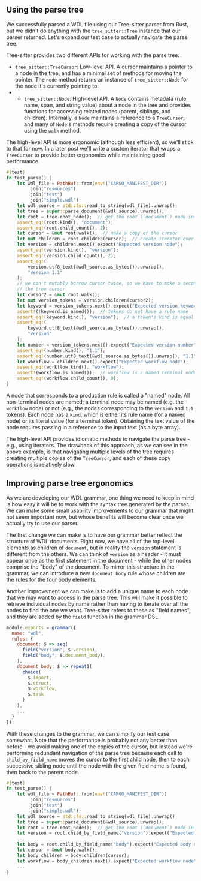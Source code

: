 
## Using the parse tree

We successfully parsed a WDL file using our Tree-sitter parser from Rust, but we didn't do anything with the `tree_sitter::Tree` instance that our parser returned. Let's expand our test case to actually navigate the parse tree.

Tree-sitter provides two different APIs for working with the parse tree:

* `tree_sitter::TreeCursor`: Low-level API. A cursor maintains a pointer to a node in the tree, and has a minimal set of methods for moving the pointer. The `node` method returns an instance of `tree_sitter::Node` for the node it's currently pointing to.
* * `tree_sitter::Node`: High-level API. A `Node` contains metadata (rule name, span, and string value) about a node in the tree and provides functions for accessing related nodes (parent, siblings, and children). Internally, a `Node` maintains a reference to a `TreeCursor`, and many of `Node`'s methods require creating a copy of the cursor using the `walk` method.

The high-level API is more ergonomic (although less efficient), so we'll stick to that for now. In a later post we'll write a custom iterator that wraps a `TreeCursor` to provide better ergonomics while maintaining good performance.

```rust
#[test]
fn test_parse() {
    let wdl_file = PathBuf::from(env!("CARGO_MANIFEST_DIR"))
        .join("resources")
        .join("test")
        .join("simple.wdl");
    let wdl_source = std::fs::read_to_string(wdl_file).unwrap();
    let tree = super::parse_document(&wdl_source).unwrap();
    let root = tree.root_node();  // get the root (`document`) node in the tree
    assert_eq!(root.kind(), "document");
    assert_eq!(root.child_count(), 2);
    let cursor = &mut root.walk();  // make a copy of the cursor
    let mut children = root.children(cursor);  // create iterator over children
    let version = children.next().expect("Expected version node");
    assert_eq!(version.kind(), "version");
    assert_eq!(version.child_count(), 2);
    assert_eq!(
        version.utf8_text(&wdl_source.as_bytes()).unwrap(),
        "version 1.1"
    );
    // we can't mutably borrow cursor twice, so we have to make a second copy of 
    // the tree cursor
    let cursor2 = &mut root.walk();
    let mut version_tokens = version.children(cursor2);
    let keyword = version_tokens.next().expect("Expected version keyword");
    assert!(!keyword.is_named());  // tokens do not have a rule name
    assert_eq!(keyword.kind(), "version");  // a token's kind is equal to its text
    assert_eq!(
        keyword.utf8_text(&wdl_source.as_bytes()).unwrap(),
        "version"
    );
    let number = version_tokens.next().expect("Expected version number");
    assert_eq!(number.kind(), "1.1");
    assert_eq!(number.utf8_text(&wdl_source.as_bytes()).unwrap(), "1.1");
    let workflow = children.next().expect("Expected workflow node");
    assert_eq!(workflow.kind(), "workflow");
    assert!(workflow.is_named());  // workflow is a named terminal node
    assert_eq!(workflow.child_count(), 0);
}
```

A node that corresponds to a production rule is called a "named" node. All non-terminal nodes are named; a terminal node may be named (e.g. the `workflow` node) or not (e.g., the nodes corresponding to the `version` and `1.1` tokens). Each node has a `kind`, which is either its rule name (for a named node) or its literal value (for a terminal token). Obtaining the text value of the node requires passing in a reference to the input text (as a byte array).

The high-level API provides idiomatic methods to navigate the parse tree - e.g., using iterators. The drawback of this approach, as we can see in the above example, is that navigating multiple levels of the tree requires creating multiple copies of the `TreeCursor`, and each of these copy operations is relatively slow.

## Improving parse tree ergonomics

As we are developing our WDL grammar, one thing we need to keep in mind is how easy it will be to work with the syntax tree generated by the parser. We can make some small usability improvements to our grammar that might not seem important now, but whose benefits will become clear once we actually try to use our parser.

The first change we can make is to have our grammar better reflect the structure of WDL documents. Right now, we have all of the top-level elements as children of `document`, but in reality the `version` statement is different from the others. We can think of `version` as a header - it must appear once as the first statement in the document - while the other nodes comprise the "body" of the document. To mirror this structure in the grammar, we can introduce a new `document_body` rule whose children are the rules for the four body elements.

Another improvement we can make is to add a unique name to each node that we may want to access in the parse tree. This will make it possible to retrieve individual nodes by name rather than having to iterate over all the nodes to find the one we want. Tree-sitter refers to these as "field names", and they are added by the `field` function in the grammar DSL.

```javascript
module.exports = grammar({
  name: "wdl",
  rules: {
    document: $ => seq(
      field("version", $.version),
      field("body", $.document_body),
    ),
    document_body: $ => repeat1(
      choice(
        $.import,
        $.struct,
        $.workflow,
        $.task
      )
    ),
    ...
  } 
});
```

With these changes to the grammar, we can simplify our test case somewhat. Note that the performance is probably not any better than before - we avoid making one of the copies of the cursor, but instead we're performing redundant navigation of the parse tree because each call to `child_by_field_name` moves the cursor to the first child node, then to each successive sibling node until the node with the given field name is found, then back to the parent node. 

```rust
#[test]
fn test_parse() {
    let wdl_file = PathBuf::from(env!("CARGO_MANIFEST_DIR"))
        .join("resources")
        .join("test")
        .join("simple.wdl");
    let wdl_source = std::fs::read_to_string(wdl_file).unwrap();
    let tree = super::parse_document(&wdl_source).unwrap();
    let root = tree.root_node();  // get the root (`document`) node in the tree
    let version = root.child_by_field_name("version").expect("Expected version node");
    ...
    let body = root.child_by_field_name("body").expect("Expected body node");
    let cursor = &mut body.walk();
    let body_children = body.children(cursor);
    let workflow = body_children.next().expect("Expected workflow node");
    ...
}
```